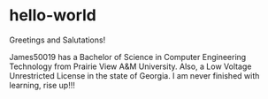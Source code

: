 # hello-world

Greetings and Salutations!

James50019 has a Bachelor of Science in Computer Engineering Technology from Prairie View A&M University.
Also, a Low Voltage Unrestricted License in the state of Georgia.
I am never finished with learning, rise up!!!
